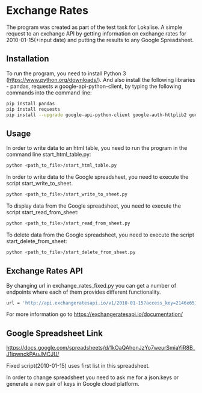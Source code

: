 # Exchange Rates

The program was created as part of the test task for Lokalise. A simple request to an exchange API by getting information on exchange rates for 2010-01-15(+input date) and putting the results to any Google Spreadsheet.

## Installation

To run the program, you need to install Python 3 (https://www.python.org/downloads/).
And also install the following libraries - pandas, requests и google-api-python-client, by typing the following commands into the command line:

```bash
pip install pandas
pip install requests
pip install --upgrade google-api-python-client google-auth-httplib2 google-auth-oauthlib
```

## Usage

In order to write data to an html table, you need to run the program in the command line start_html_table.py:

```bash
python <path_to_file>/start_html_table.py
```
In order to write data to the Google spreadsheet, you need to execute the script start_write_to_sheet.
```bash
python <path_to_file>/start_write_to_sheet.py
```
To display data from the Google spreadsheet, you need to execute the script start_read_from_sheet:
```bash
python <path_to_file>/start_read_from_sheet.py
```
To delete data from the Google spreadsheet, you need to execute the script start_delete_from_sheet:
```bash
python <path_to_file>/start_delete_from_sheet.py
```
## Exchange Rates API
By changing url in exchange_rates_fixed.py you can get a number of endpoints where each of them provides different functionality.
```bash
url = 'http://api.exchangeratesapi.io/v1/2010-01-15?access_key=2146e6519dc5c7836c76a433d6049c84'
```
For more information go to https://exchangeratesapi.io/documentation/

## Google Spreadsheet Link
https://docs.google.com/spreadsheets/d/1kOaQAhonJzYo7weurSmiaYiR8B_J1iqwnckPAuJMCJU/

Fixed script(2010-01-15) uses first list in this spreadsheet.

In order to change spreadsheet you need to ask me for a json.keys or generate a new pair of keys in Google cloud platform.
